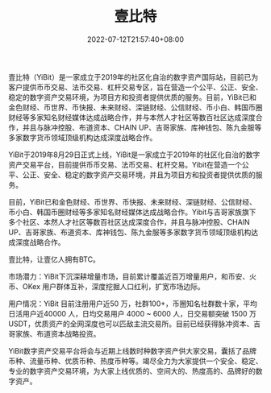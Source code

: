 ﻿---
weight: 
title: "壹比特"
description: "壹比特（YiBit）是一家成立于2019年的社区化自治的数字资产国际站，目前已为客户提供币币交易、法币交易、杠杆交易专区，旨在营造一个公平、公正、安全、稳定的数字资产交易环境，为项目方和投资者提供优质的服务。目前，YiBit已和金色财经、币世界、币快报、未来财经、深链财经、公信财经、币小白、韩国币圈财经等多家知名财经媒体达成战略合作，并与本然人才社区等数百社区达成深度合作，并且与脉冲控股、布道资本、CHAIN UP、吉哥家族、库神钱包、陈九金服等多家数字货币领域顶级机构达成深度战略合作。"
date: 2022-07-12T21:57:40+08:00
lastmod: 2022-07-12T16:45:40+08:00
draft: false
authors: ["yangsi"]
featuredImage: "yibite.webp"
link: "https://www.yibit.com/    https://zhuanlan.zhihu.com/p/80410747"
tags: ["交易所","壹比特"]
categories: ["navigation"]
navigation: ["交易所"]
lightgallery: true
toc: true
pinned: false
recommend: false
recommend1: false
---
壹比特（YiBit）是一家成立于2019年的社区化自治的数字资产国际站，目前已为客户提供币币交易、法币交易、杠杆交易专区，旨在营造一个公平、公正、安全、稳定的数字资产交易环境，为项目方和投资者提供优质的服务。目前，YiBit已和金色财经、币世界、币快报、未来财经、深链财经、公信财经、币小白、韩国币圈财经等多家知名财经媒体达成战略合作，并与本然人才社区等数百社区达成深度合作，并且与脉冲控股、布道资本、CHAIN UP、吉哥家族、库神钱包、陈九金服等多家数字货币领域顶级机构达成深度战略合作。

YiBit于2019年8月29日正式上线，YiBit是一家成立于2019年的社区化自治的数字资产交易平台，目前提供币币交易、法币交易、杠杆交易。Yibit在营造一个公平、公正、安全、稳定的数字资产交易环境，并且为项目方和投资者提供优质的服务。

目前，YiBit已和金色财经、币世界、币快报、未来财经、深链财经、公信财经、币小白、韩国币圈财经等多家知名财经媒体达成战略合作。Yibit与吉哥家族旗下多个社区、本然人才社区等数百社区达成深度合作，并且与脉冲控股、CHAIN UP、吉哥家族、布道资本、库神钱包、陈九金服等多家数字货币领域顶级机构达成深度战略合作。

壹比特，让壹亿人拥有BTC。

市场潜力：YiBit下沉深耕增量市场，目前累计覆盖近百万增量用户，和币安、火币、OKex 用户群体互补，深度挖掘人口红利，扩宽市场边际。

用户情况：YiBit 目前注册用户近50 万，社群100+，币圈知名社群数十家，平均日活用户近40000 人，日均交易用户 4000 ~ 6000 人，日交易额突破 1500 万 USDT，优质资产的全网深度也可以匹敌主流交易所。目前已经获得脉冲资本、吉哥家族、布道资本战略投资。

YiBit数字资产交易平台将会与近期上线数时种数字资产供大家交易，囊括了品牌币种、流量币种、优质币种、热度币种等。竭尽全力为大家提供一个安全、稳定、专业的数字资产交易环境，为大家上线优质的、空间大的、热度高的、品牌好的数字资产。